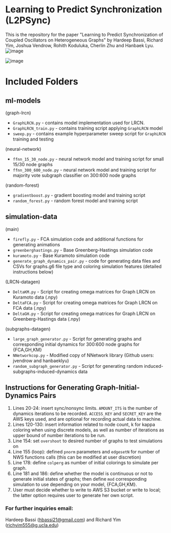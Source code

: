 # Learning to Predict Synchronization (L2PSync)

This is the repository for the paper "Learning to Predict Synchronization of
Coupled Oscillators on Heterogeneous Graphs" by Hardeep Bassi, Richard Yim, Joshua Vendrow, Rohith Koduluka, Cherlin Zhu and Hanbaek Lyu.
![image](https://user-images.githubusercontent.com/59981298/103162150-a9435100-47a1-11eb-9e94-2e951f84cb5c.png)

![image](https://user-images.githubusercontent.com/59981298/103162146-887afb80-47a1-11eb-8230-8a72291306b7.png)


# Included Folders 

## ml-models

(graph-lrcn)
- `GraphLRCN.py` - contains model implementation used for LRCN.
- `GraphLRCN_train.py` - contains training script applying `GraphLRCN` model
- `sweep.py` - contains example hyperparameter sweep script for `GraphLRCN`
  training and testing

(neural-network)
- `ffnn_15_30_node.py` - neural network model and training script for small
  15/30 node graphs
- `ffnn_300_600_node.py` - neural network model and training script for
  majority vote subgraph classifier on 300:600 node graphs

(random-forest)
- `gradientboost.py` - gradient boosting model and training script
- `random_forest.py` - random forest model and training script

## simulation-data

(main)
- `firefly.py` - FCA simulation code and additional functions for generating
  animations
- `greenberghastings.py` - Base Greenberg-Hastings simulation code 
- `kuramoto.py` - Base Kuramoto simulation code
- `generate_graph_dynamics_pair.py` - code for generating data files and CSVs
  for graphs.g6 file type and coloring simulation features (detailed
instructions below)

(LRCN-datagen)
- `DeltaKM.py` - Script for creating omega matrices for Graph LRCN on Kuramoto data
  (.npy)
- `DeltaFCA.py` - Script for creating omega matrices for Graph LRCN on FCA data (.npy)
- `DeltaGH.py` - Script for creating omega matrices for Graph LRCN on Greenberg-Hastings data
  (.npy)

(subgraphs-datagen)
- `large_graph_generator.py` - Script for generating graphs and corresponding
  initial dynamics for 300:600 node graphs for {FCA,GH,KM}
- `NNetworkcop.py` - Modified copy of NNetwork library (Github users: jvendrow and
  hanbaeklyu)
- `random_subgraph_generator.py` - Script for generating random
  induced-subgraphs-induced-dynamics data

## Instructions for Generating Graph-Initial-Dynamics Pairs

1. Lines 20-24: insert sync/nonsync limits. `AMOUNT_ITS` is the number of
   dynamics iterations to be recorded. `ACCESS_KEY` and `SECRET_KEY` are the AWS
keys used, and are optional for recording actual data to machine.
2. Lines 120-130: insert information related to node count, k for kappa coloring
   when using discrete models, as well as number of iterations as upper bound of
number iterations to be run. 
3. Line 154: set `overshoot` to desired number of graphs to test simulations on
4. Line 155 (loop): defined `pnorm` parameters and `edgesetN` for number of NWS
   functions calls (this can be modified at user discretion)
5. Line 178: define `colperg` as number of initial colorings to simulate per
   graph.
6. Line 181 and 186: define whether the model is continuous or not to generate
   initial states of graphs; then define `mod` corresponding simulation to use
depending on your model, {FCA,GH,KM}.
7. User must decide whether to write to AWS S3 bucket or write to local; the
   latter option requires user to generate her own script.

### For further inquiries email:
Hardeep Bassi (hbassi21@gmail.com) and Richard Yim (richyim555@g.ucla.edu)
